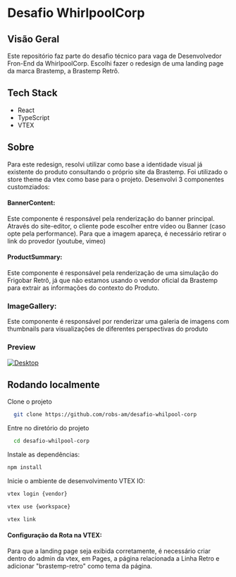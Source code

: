 
# Desafio WhirlpoolCorp

## Visão Geral

Este repositório faz parte do desafio técnico para vaga de Desenvolvedor Fron-End da WhirlpoolCorp. Escolhi fazer o redesign de uma landing page da marca Brastemp, a Brastemp Retrô.


## Tech Stack
  - React
  - TypeScript
  - VTEX



## Sobre
Para este redesign, resolvi utilizar como base a identidade visual já existente do produto consultando o próprio site da Brastemp. Foi utilizado o store theme da vtex como base para o projeto. Desenvolvi 3 componentes customziados:

#### BannerContent: 
Este componente é responsável pela renderização do banner principal. Através do site-editor, o cliente pode escolher entre vídeo ou Banner (caso opte pela performance). Para que a imagem apareça, é necessário retirar o link do provedor (youtube, vimeo)

#### ProductSummary: 
Este componente é responsável pela renderização de uma  simulação do Frigobar Retrô, já que não estamos usando o vendor oficial da Brastemp para extrair as informações do contexto do Produto.

### ImageGallery: 

Este componente é responsável por renderizar uma galeria de imagens com thumbnails para visualizações de diferentes perspectivas do produto


### Preview

<a href="https://www.loom.com/share/60bdb09790a0409a85114d0610b14a65?sid=124f0ce3-7fcc-43ba-96cc-acff804f0846" target="_blank">
  <img src="https://cdn.loom.com/sessions/thumbnails/60bdb09790a0409a85114d0610b14a65-with-play.jpg" alt="Desktop">
</a>
    
## Rodando localmente

Clone o projeto

```bash
  git clone https://github.com/robs-am/desafio-whilpool-corp
```

Entre no diretório do projeto

```bash
  cd desafio-whilpool-corp
```


Instale as dependências:

```bash
npm install
```

Inicie o ambiente de desenvolvimento VTEX IO:

```bash
vtex login {vendor}
```
```bash
vtex use {workspace}
```
```bash
vtex link
```

#### Configuração da Rota na VTEX:

Para que a landing page seja exibida corretamente, é necessário criar dentro do admin da vtex, em Pages, a página relacionada a Linha Retro e adicionar "brastemp-retro" como tema da página.





